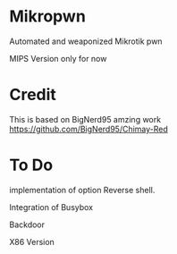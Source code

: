 # Mikropwn
Automated and weaponized Mikrotik pwn

MIPS Version only for now


# Credit
This is based on BigNerd95 amzing work
https://github.com/BigNerd95/Chimay-Red

# To Do
implementation of option
Reverse shell.

Integration of Busybox

Backdoor

X86 Version

